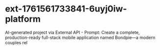 # ext-1761561733841-6uyj0iw-platform
AI-generated project via External API - Prompt: Create a complete, production-ready full-stack mobile application named Bondpie—a modern couples rel
